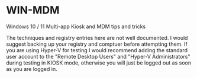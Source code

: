 # WIN-MDM
Windows 10 / 11 Multi-app Kiosk and MDM tips and tricks

The techniques and registry entries here are not well documented.  I would suggest backing up your registry and comptuer before attempting them.  If you are using Hyper-V for testing I would recommend adding the standard user account to the "Remote Desktop Users" and "Hyper-V Administrators" during testing in KIOSK mode, otherwise you will just be logged out as soon as you are logged in.
